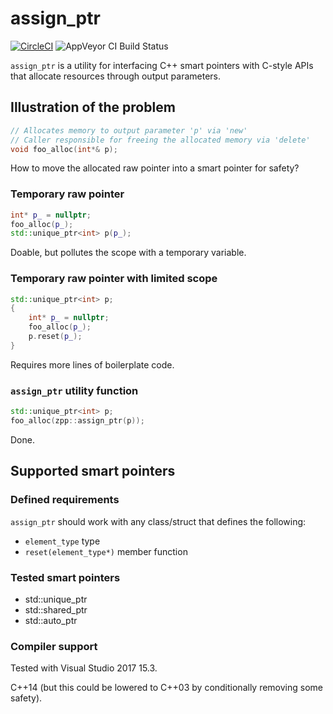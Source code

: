 assign_ptr
==========
[![CircleCI](https://circleci.com/gh/zachstruck/assign_ptr.svg?style=svg)](https://circleci.com/gh/zachstruck/assign_ptr)
![AppVeyor CI Build Status](https://ci.appveyor.com/api/projects/status/32r7s2skrgm9ubva?svg=true)

`assign_ptr` is a utility for interfacing C++ smart pointers with C-style APIs that allocate resources through output parameters.

## Illustration of the problem ##

```c++
// Allocates memory to output parameter 'p' via 'new'
// Caller responsible for freeing the allocated memory via 'delete'
void foo_alloc(int*& p);
```

How to move the allocated raw pointer into a smart pointer for safety?

### Temporary raw pointer ###

```c++
int* p_ = nullptr;
foo_alloc(p_);
std::unique_ptr<int> p(p_);
```

Doable, but pollutes the scope with a temporary variable.

### Temporary raw pointer with limited scope ###

```c++
std::unique_ptr<int> p;
{
    int* p_ = nullptr;
    foo_alloc(p_);
    p.reset(p_);
}
```

Requires more lines of boilerplate code.

### `assign_ptr` utility function ###

```c++
std::unique_ptr<int> p;
foo_alloc(zpp::assign_ptr(p));
```

Done.

## Supported smart pointers ##

### Defined requirements ###

`assign_ptr` should work with any class/struct that defines the following:

* `element_type` type
* `reset(element_type*)` member function

### Tested smart pointers ###

* std::unique_ptr
* std::shared_ptr
* std::auto_ptr

### Compiler support ###

Tested with Visual Studio 2017 15.3.

C++14 (but this could be lowered to C++03 by conditionally removing some safety).
